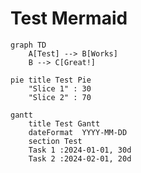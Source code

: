 # Test Mermaid

```mermaid
graph TD
    A[Test] --> B[Works]
    B --> C[Great!]
```

```mermaid
pie title Test Pie
    "Slice 1" : 30
    "Slice 2" : 70
```

```mermaid
gantt
    title Test Gantt
    dateFormat  YYYY-MM-DD
    section Test
    Task 1 :2024-01-01, 30d
    Task 2 :2024-02-01, 20d
```
